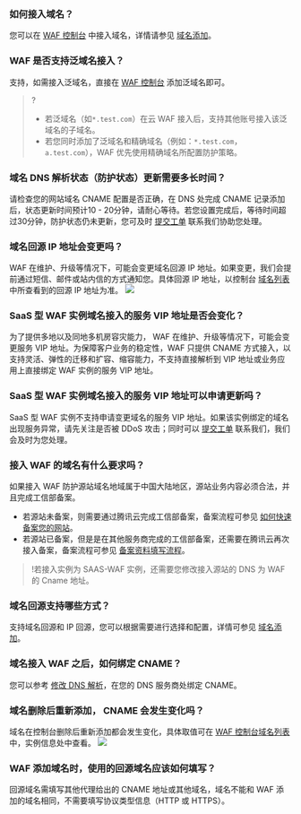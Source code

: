 ### 如何接入域名？
您可以在 [WAF 控制台](https://console.cloud.tencent.com/guanjia/tea-overview) 中接入域名，详情请参见 [域名添加](https://cloud.tencent.com/document/product/627/18631)。

### WAF 是否支持泛域名接入？
支持，如需接入泛域名，直接在 [WAF 控制台](https://console.cloud.tencent.com/guanjia/tea-overview) 添加泛域名即可。
>?
>- 若泛域名（如`*.test.com`）在云 WAF 接入后，支持其他账号接入该泛域名的子域名。
>- 若您同时添加了泛域名和精确域名（例如：`*.test.com`，`a.test.com`），WAF 优先使用精确域名所配置防护策略。

### 域名 DNS 解析状态（防护状态）更新需要多长时间？
请检查您的网站域名 CNAME 配置是否正确，在 DNS 处完成 CNAME 记录添加后，状态更新时间预计10 - 20分钟，请耐心等待。若您设置完成后，等待时间超过30分钟，防护状态仍未更新，您可及时 [提交工单](https://console.cloud.tencent.com/workorder/category?level1_id=141&level2_id=642&source=0&data_title=T-Sec-Web%E5%BA%94%E7%94%A8%E9%98%B2%E7%81%AB%E5%A2%99&level3_id=867&radio_title=%E6%8E%A7%E5%88%B6%E5%8F%B0%E9%97%AE%E9%A2%98&queue=15&scene_code=29995&step=2) 联系我们协助您处理。

### 域名回源 IP 地址会变更吗？
WAF 在维护、升级等情况下，可能会变更域名回源 IP 地址。如果变更，我们会提前通过短信、邮件或站内信的方式通知您。具体回源 IP 地址，以控制台 [域名列表](https://console.cloud.tencent.com/guanjia/tea-domain)  中所查看到的回源 IP 地址为准。
![](https://main.qcloudimg.com/raw/ed3564f9d862b2d563fc6556c299bc9f.png)

### SaaS 型 WAF 实例域名接入的服务 VIP 地址是否会变化？
为了提供多地以及同地多机房容灾能力， WAF 在维护、升级等情况下，可能会变更服务 VIP 地址。为保障客户业务的稳定性，WAF 只提供 CNAME 方式接入，以支持灵活、弹性的迁移和扩容、缩容能力，不支持直接解析到 VIP 地址或业务应用上直接绑定 WAF 实例的服务 VIP 地址。

### SaaS 型 WAF 实例域名接入的服务 VIP 地址可以申请更新吗？
SaaS 型 WAF 实例不支持申请变更域名的服务 VIP 地址。如果该实例绑定的域名出现服务异常，请先关注是否被 DDoS 攻击；同时可以 [提交工单](https://console.cloud.tencent.com/workorder/category?level1_id=141&level2_id=642&source=0&data_title=T-Sec-Web%E5%BA%94%E7%94%A8%E9%98%B2%E7%81%AB%E5%A2%99&level3_id=867&radio_title=%E6%8E%A7%E5%88%B6%E5%8F%B0%E9%97%AE%E9%A2%98&queue=15&scene_code=29995&step=2)  联系我们，我们会及时为您处理。

### 接入 WAF 的域名有什么要求吗？
如果接入 WAF 防护源站域名地域属于中国大陆地区，源站业务内容必须合法，并且完成工信部备案。
- 若源站未备案，则需要通过腾讯云完成工信部备案，备案流程可参见 [如何快速备案您的网站](https://cloud.tencent.com/document/product/243/39038)。
- 若源站已备案，但是是在其他服务商完成的工信部备案，还需要在腾讯云再次接入备案，备案流程可参见 [备案资料填写流程](https://cloud.tencent.com/document/product/243/18958)。

>!若接入实例为 SAAS-WAF 实例，还需要您修改接入源站的 DNS 为 WAF 的 Cname 地址。
>
### 域名回源支持哪些方式？
支持域名回源和 IP 回源，您可以根据需要进行选择和配置，详情可参见 [域名添加](https://cloud.tencent.com/document/product/627/18631)。

### 域名接入 WAF 之后，如何绑定 CNAME？
您可以参考  [修改 DNS 解析](https://cloud.tencent.com/document/product/627/18633)，在您的 DNS 服务商处绑定 CNAME。

### 域名删除后重新添加， CNAME 会发生变化吗？
域名在控制台删除后重新添加都会发生变化，具体取值可在 [WAF 控制台域名列表](https://console.cloud.tencent.com/guanjia/tea-domain) 中，实例信息处中查看。
![](https://qcloudimg.tencent-cloud.cn/raw/5b01bae71302a8c09a4b82217cc31e51.png)


### WAF 添加域名时，使用的回源域名应该如何填写？
回源域名需填写其他代理给出的 CNAME 地址或其他域名，域名不能和 WAF 添加的域名相同，不需要填写协议类型信息（HTTP 或 HTTPS）。
